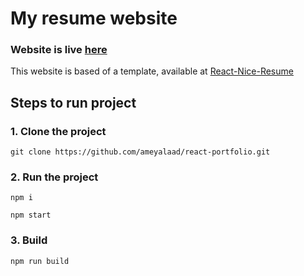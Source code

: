 # My resume website

### Website is live [here](https://ameyalaad.github.io/react-portfolio)

This website is based of a template, available at [React-Nice-Resume](https://github.com/nordicgiant2/react-nice-resume)

## Steps to run project

### 1. Clone the project

```shell
git clone https://github.com/ameyalaad/react-portfolio.git
```

### 2. Run the project

```shell
npm i

npm start
```

### 3. Build

```shell
npm run build
```
